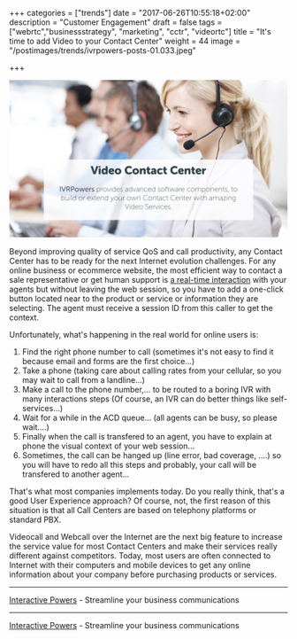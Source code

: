 +++
categories = ["trends"]
date = "2017-06-26T10:55:18+02:00"
description = "Customer Engagement"
draft = false
tags = ["webrtc","businessstrategy", "marketing", "cctr", "videortc"]
title = "It's time to add Video to your Contact Center"
weight = 44
image = "/postimages/trends/ivrpowers-posts-01.033.jpeg"

+++

![Man holding a phone](/postimages/trends/ivrpowers-posts-01.032.jpeg)

Beyond improving quality of service QoS and call productivity, any Contact Center has to be ready for the next Internet evolution challenges. For any online business or ecommerce website, the most efficient way to contact a sale representative or get human support is [a real-time interaction](http://blog.ivrpowers.com/post/trends/webrtc-trending-technology-business/) with your agents but without leaving the web session, so you have to add a one-click button located near to the product or service or information they are selecting. The agent must receive a session ID from this caller to get the context.

Unfortunately, what's happening in the real world for online users is:

1. Find the right phone number to call (sometimes it's not easy to find it because email and forms are the first choice…)
2. Take a phone (taking care about calling rates from your cellular, so you may wait to call from a landline…)
3. Make a call to the phone number,… to be routed to a boring IVR with many interactions steps (Of course, an IVR can do better things like self-services…)
4. Wait for a while in the ACD queue… (all agents can be busy, so please wait….)
5. Finally when the call is transfered to an agent,  you have to explain at phone the visual context of your web session… 
6. Sometimes, the call can be hanged up (line error, bad coverage, ….) so you will have to redo all this steps and probably, your call will be transfered to another agent…

That's what most companies implements today. Do you really think, that's a good User Experience approach? Of course, not, the first reason of this situation is that all Call Centers are based on telephony platforms or standard PBX. 

Videocall and Webcall over the Internet are the next big feature to increase the service value for most Contact Centers and make their services really different against competitors. Today, most users are often connected to Internet with their computers and mobile devices to get any online information about your company before purchasing products or services.

---
[Interactive Powers](http://www.ivrpowers.com/) - Streamline your business communications

---
[Interactive Powers](http://www.ivrpowers.com/) - Streamline your business communications

